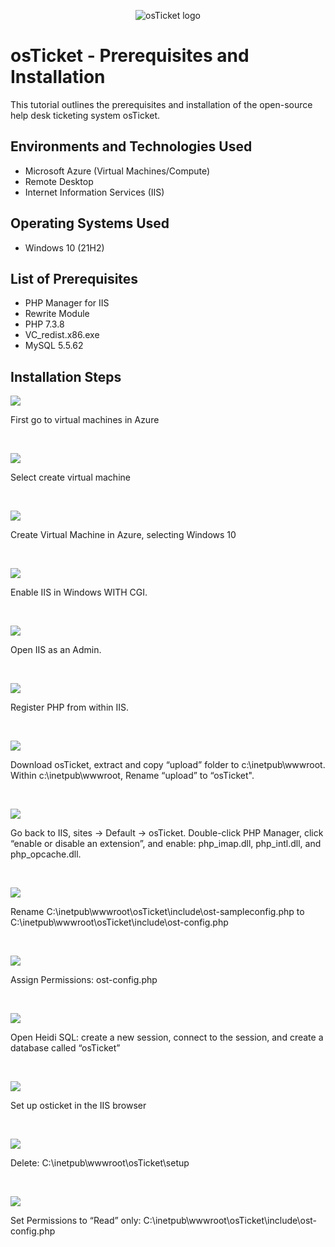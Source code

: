<p align="center">
<img src="https://i.imgur.com/Clzj7Xs.png" alt="osTicket logo"/>
</p>

<h1>osTicket - Prerequisites and Installation</h1>
This tutorial outlines the prerequisites and installation of the open-source help desk ticketing system osTicket.<br />


<h2>Environments and Technologies Used</h2>

- Microsoft Azure (Virtual Machines/Compute)
- Remote Desktop
- Internet Information Services (IIS)

<h2>Operating Systems Used </h2>

- Windows 10</b> (21H2)

<h2>List of Prerequisites</h2>

- PHP Manager for IIS 
- Rewrite Module
- PHP 7.3.8
- VC_redist.x86.exe
- MySQL 5.5.62

<h2>Installation Steps</h2>

<p>
<img src="https://i.imgur.com/0CQPTQl.png"/>
</p>
<p>
First go to virtual machines in Azure
</p>
<br />

<p>
<img src="https://i.imgur.com/T235zKA.png"/>
</p>
<p>
Select create virtual machine
</p>
<br />


<p>
<img src="https://i.imgur.com/Lw8Wm3K.png"/>
</p>
<p>
Create Virtual Machine in Azure, selecting Windows 10
</p>
<br />

<p>
<img src="https://i.imgur.com/WuigqHb.png"/>
</p>
<p>
Enable IIS in Windows WITH CGI.

</p>
<br />

<p>
<img src="https://i.imgur.com/VJGAKyl.png"/>
</p>
<p>
Open IIS as an Admin.

</p>
<br />

<p>
<img src="https://i.imgur.com/6iEWI8E.png"/>
</p>
<p>
Register PHP from within IIS.

</p>
<br />


<p>
<img src="https://i.imgur.com/J61cGoX.png"/>
</p>
<p>
Download osTicket, extract and copy “upload” folder to c:\inetpub\wwwroot. Within c:\inetpub\wwwroot, Rename “upload” to “osTicket".

</p>
<br />


<p>
<img src="https://i.imgur.com/2Dq9Mgr.png"/>
</p>
<p>
Go back to IIS, sites -> Default -> osTicket. Double-click PHP Manager, click “enable or disable an extension”, and enable: php_imap.dll, php_intl.dll, and php_opcache.dll.

</p>
<br />

<p>
<img src="https://i.imgur.com/16DwOaB.png"/>
</p>
<p>
Rename C:\inetpub\wwwroot\osTicket\include\ost-sampleconfig.php to C:\inetpub\wwwroot\osTicket\include\ost-config.php

</p>
<br />

<p>
<img src="https://i.imgur.com/9FH6xA5.png"/>
</p>
<p>
Assign Permissions: ost-config.php
</p>
<br />


<p>
<img src="https://i.imgur.com/tSHVnI1.png"/>
</p>
<p>
Open Heidi SQL: create a new session, connect to the session, and create a database called “osTicket”

</p>
<br />

<p>
<img src="https://i.imgur.com/wSknfdZ.png"/>
</p>
<p>
Set up osticket in the IIS browser

</p>
<br />


<p>
<img src="https://i.imgur.com/MBynvti.png"/>
</p>
<p>
Delete: C:\inetpub\wwwroot\osTicket\setup

</p>
<br />


<p>
<img src="https://i.imgur.com/jDyYZbL.png"/>
</p>
<p>
Set Permissions to “Read” only: C:\inetpub\wwwroot\osTicket\include\ost-config.php

</p>
<br />




